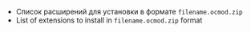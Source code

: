 - Список расширений для установки в формате `filename.ocmod.zip`
- List of extensions to install in `filename.ocmod.zip` format